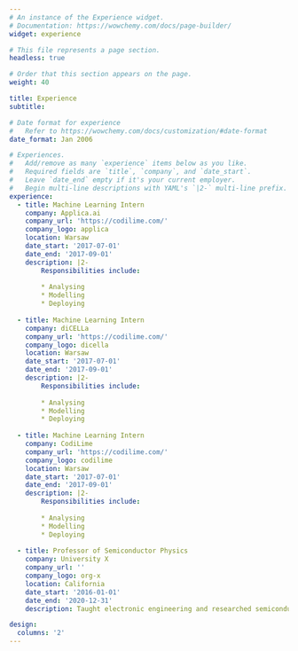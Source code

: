 ```yaml
---
# An instance of the Experience widget.
# Documentation: https://wowchemy.com/docs/page-builder/
widget: experience

# This file represents a page section.
headless: true

# Order that this section appears on the page.
weight: 40

title: Experience
subtitle:

# Date format for experience
#   Refer to https://wowchemy.com/docs/customization/#date-format
date_format: Jan 2006

# Experiences.
#   Add/remove as many `experience` items below as you like.
#   Required fields are `title`, `company`, and `date_start`.
#   Leave `date_end` empty if it's your current employer.
#   Begin multi-line descriptions with YAML's `|2-` multi-line prefix.
experience:
  - title: Machine Learning Intern
    company: Applica.ai
    company_url: 'https://codilime.com/'
    company_logo: applica
    location: Warsaw
    date_start: '2017-07-01'
    date_end: '2017-09-01'
    description: |2-
        Responsibilities include:
        
        * Analysing
        * Modelling
        * Deploying
        
  - title: Machine Learning Intern
    company: diCELLa
    company_url: 'https://codilime.com/'
    company_logo: dicella
    location: Warsaw
    date_start: '2017-07-01'
    date_end: '2017-09-01'
    description: |2-
        Responsibilities include:
        
        * Analysing
        * Modelling
        * Deploying
        
  - title: Machine Learning Intern
    company: CodiLime
    company_url: 'https://codilime.com/'
    company_logo: codilime
    location: Warsaw
    date_start: '2017-07-01'
    date_end: '2017-09-01'
    description: |2-
        Responsibilities include:
        
        * Analysing
        * Modelling
        * Deploying
        
  - title: Professor of Semiconductor Physics
    company: University X
    company_url: ''
    company_logo: org-x
    location: California
    date_start: '2016-01-01'
    date_end: '2020-12-31'
    description: Taught electronic engineering and researched semiconductor physics.

design:
  columns: '2'
---
```

